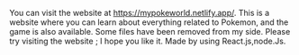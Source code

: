 You can visit the website at https://mypokeworld.netlify.app/. 
This is a website where you can learn about everything related to Pokemon, and the game is also available.
Some files have been removed from my side. Please try visiting the website ; I hope you like it.
Made by using React.js,node.Js.
